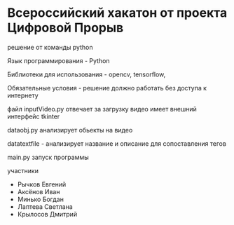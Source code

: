 # Всероссийский хакатон от проекта Цифровой Прорыв 
решение от команды python

Язык программирования - Python

Библиотеки для использования - opencv,
tensorflow,

Обязательные условия - решение должно работать 
без доступа к интернету

файл inputVideo.py отвечает за загрузку видео
имеет внешний интерфейс tkinter

dataobj.py анализирует обьекты на видео

datatextfile - анализирует название и описание для сопоставления тегов

main.py запуск программы

участники 
- Рычков Евгений
- Аксёнов Иван
- Минько Богдан
- Лаптева Светлана
- Крылосов Дмитрий 
